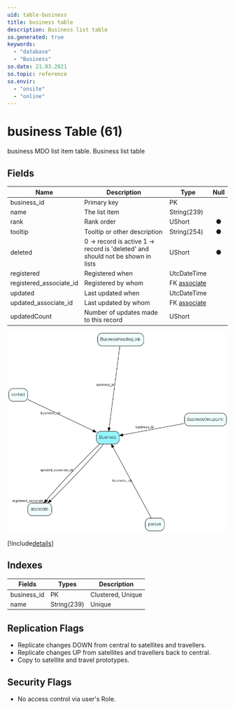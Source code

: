 ```yaml
---
uid: table-business
title: business table
description: Business list table
so.generated: true
keywords:
  - "database"
  - "Business"
so.date: 21.03.2021
so.topic: reference
so.envir:
  - "onsite"
  - "online"
---
```


# business Table (61)

business MDO list item table.
Business list table

## Fields

| Name | Description | Type | Null |
|------|-------------|------|:----:|
|business\_id|Primary key|PK| |
|name|The list item|String(239)| |
|rank|Rank order |UShort|&#x25CF;|
|tooltip|Tooltip or other description|String(254)|&#x25CF;|
|deleted|0 -&gt; record is active 1 -&gt; record is &apos;deleted&apos; and should not be shown in lists|UShort|&#x25CF;|
|registered|Registered when|UtcDateTime| |
|registered\_associate\_id|Registered by whom|FK [associate](associate.md)| |
|updated|Last updated when|UtcDateTime| |
|updated\_associate\_id|Last updated by whom|FK [associate](associate.md)| |
|updatedCount|Number of updates made to this record|UShort| |


![Business table relationship diagram](./media/Business.png)

[!include[details](./includes/Business.md)]

## Indexes

| Fields | Types | Description |
|--------|-------|-------------|
|business\_id |PK |Clustered, Unique |
|name |String(239) |Unique |

## Replication Flags

* Replicate changes DOWN from central to satellites and travellers.
* Replicate changes UP from satellites and travellers back to central.
* Copy to satellite and travel prototypes.

## Security Flags

* No access control via user's Role.

